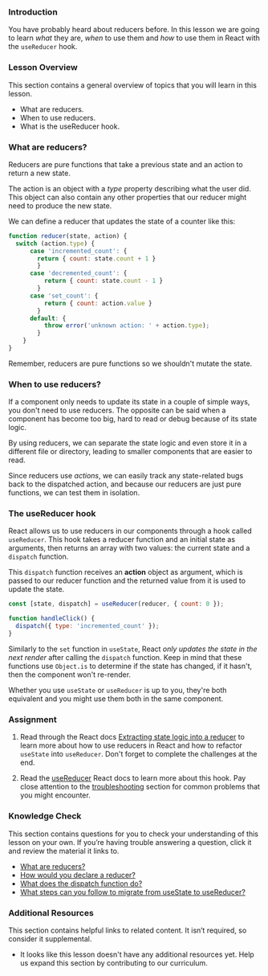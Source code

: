 ### Introduction

You have probably heard about reducers before. In this lesson we are going to
learn _what_ they are, _when_ to use them and _how_ to use them in React with the `useReducer` hook.

### Lesson Overview

This section contains a general overview of topics that you will learn in this lesson.

* What are reducers.
* When to use reducers.
* What is the useReducer hook.

### What are reducers?

Reducers are pure functions that take a previous state and an action to return a new state.

The action is an object with a _type_ property describing what the user did. This object can also contain
any other properties that our reducer might need to produce the new state.

We can define a reducer that updates the state of a counter like this:

~~~js
function reducer(state, action) {
  switch (action.type) {
      case 'incremented_count': {
        return { count: state.count + 1 }
        }
      case 'decremented_count': {
          return { count: state.count - 1 }
        }
      case 'set_count': {
          return { count: action.value }
        }
      default: {
          throw error('unknown action: ' + action.type);
        }
    }
}
~~~

Remember, reducers are pure functions so we shouldn't mutate the state.

### When to use reducers?

If a component only needs to update its state in a couple of simple ways, you don't need to use reducers.
The opposite can be said when a component has become too big, hard to read or debug because of its state logic.

By using reducers, we can separate the state logic and even store it in a different file or directory, leading 
to smaller components that are easier to read.

Since reducers use _actions_, we can easily track any state-related bugs back to the dispatched action,
and because our reducers are just pure functions, we can test them in isolation.

### The useReducer hook

React allows us to use reducers in our components through a hook called `useReducer`. This hook takes a reducer function and
an initial state as arguments, then returns an array with two values: the current state and a `dispatch` function.

This `dispatch` function receives an **action** object as argument, which is passed to our reducer function and 
the returned value from it is used to update the state.

~~~js
const [state, dispatch] = useReducer(reducer, { count: 0 });

function handleClick() {
  dispatch({ type: 'incremented_count' });
}
~~~

Similarly to the `set` function in `useState`, React _only updates the state in the next render_ after calling the `dispatch` function.
Keep in mind that these functions use `Object.is` to determine if the state has changed, if it hasn't, then the component won't re-render.

Whether you use `useState` or `useReducer` is up to you, they're both equivalent and you might use them both in the same component.

### Assignment

<div class="lesson-content__panel" markdown="1">

1. Read through the React docs [Extracting state logic into a reducer](https://react.dev/learn/extracting-state-logic-into-a-reducer) to learn more
about how to use reducers in React and how to refactor `useState` into `useReducer`. Don't forget to complete the challenges at the end.

2. Read the [useReducer](https://react.dev/reference/react/useReducer) React docs to learn more about this hook. Pay close attention to the
[troubleshooting](https://react.dev/reference/react/useReducer#troubleshooting) section for common problems that you might encounter.

</div>

### Knowledge Check

This section contains questions for you to check your understanding of this lesson on your own. If you’re having trouble answering a question, click it and review the material it links to.

*   <a class="knowledge-check-link" href="#what-are-reducers">What are reducers?</a>
*   <a class="knowledge-check-link" href="https://react.dev/reference/react/useReducer#writing-the-reducer-function">How would you declare a reducer?</a>
*   <a class="knowledge-check-link" href="#the-usereducer-hook">What does the dispatch function do?</a>
*   <a class="knowledge-check-link" href="https://react.dev/learn/extracting-state-logic-into-a-reducer#consolidate-state-logic-with-a-reducer">What steps can you follow to migrate from useState to useReducer?</a>

### Additional Resources

This section contains helpful links to related content. It isn’t required, so consider it supplemental.

*   It looks like this lesson doesn't have any additional resources yet. Help us expand this section by contributing to our curriculum.
